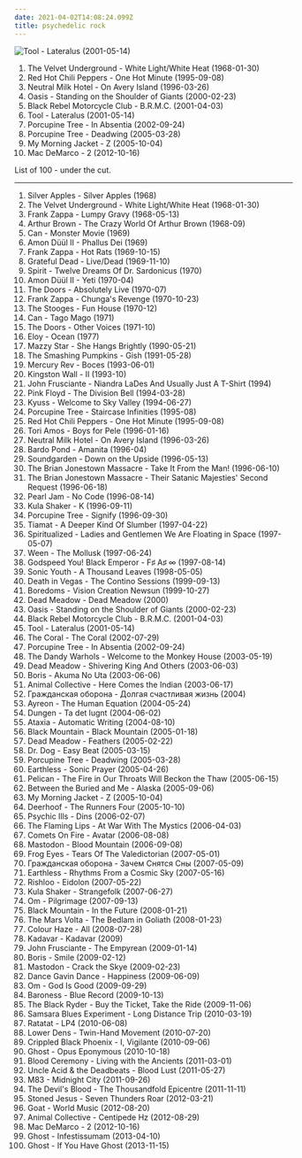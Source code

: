```yaml
---
date: 2021-04-02T14:08:24.099Z
title: psychedelic rock
---
```

![Tool - Lateralus (2001-05-14)](http://coverartarchive.org/release/a2e824b6-7b14-32ef-b990-482b53291f93/11473182115-500.jpg "Tool - Lateralus (2001-05-14)")
<ol class="albums">
<li data-cover="http://coverartarchive.org/release/cad3294a-3ea9-3e0e-a426-fe9862571e34/15465460977-500.jpg" data-tags="1968, proto-punk" role="button">The Velvet Underground - White Light/White Heat (1968-01-30)</li>
<li data-cover="https://img.discogs.com/loWhromO3IBMqsKdHrQB3Lx1auw=/fit-in/600x530/filters:strip_icc():format(jpeg):mode_rgb():quality(90)/discogs-images/R-2137981-1432430270-4442.jpeg.jpg" data-tags="alternative rock, rock, 90s" role="button">Red Hot Chili Peppers - One Hot Minute (1995-09-08)</li>
<li data-cover="http://coverartarchive.org/release/1d838ace-d401-332e-bdae-c2cb59e43f53/13095371185-500.jpg" data-tags="indie, indie rock, 1996, lo-fi" role="button">Neutral Milk Hotel - On Avery Island (1996-03-26)</li>
<li data-cover="https://via.placeholder.com/450" data-tags="britpop, rock" role="button">Oasis - Standing on the Shoulder of Giants (2000-02-23)</li>
<li data-cover="https://via.placeholder.com/450" data-tags="rock, 2001" role="button">Black Rebel Motorcycle Club - B.R.M.C. (2001-04-03)</li>
<li data-cover="http://coverartarchive.org/release/a2e824b6-7b14-32ef-b990-482b53291f93/11473182115-500.jpg" data-tags="progressive metal, progressive rock" role="button">Tool - Lateralus (2001-05-14)</li>
<li data-cover="http://coverartarchive.org/release/a90062eb-b2bb-3c39-9291-4684605a9313/19099262755-500.jpg" data-tags="progressive rock" role="button">Porcupine Tree - In Absentia (2002-09-24)</li>
<li data-cover="https://via.placeholder.com/450" data-tags="progressive rock" role="button">Porcupine Tree - Deadwing (2005-03-28)</li>
<li data-cover="https://via.placeholder.com/450" data-tags="2005, indie, indie rock" role="button">My Morning Jacket - Z (2005-10-04)</li>
<li data-cover="https://via.placeholder.com/450" data-tags="2012, indie pop, jangle pop" role="button">Mac DeMarco - 2 (2012-10-16)</li>
</ol>
List of 100 - under the cut.
<!-- more -->

_________________

<ol class="albums">
<li data-cover="http://coverartarchive.org/release/8c3f1775-22e0-405b-855b-4398af102339/6062929154-500.jpg" data-tags="electronic, 1968, experimental, psychedelic" role="button">
Silver Apples - Silver Apples (1968)
</li>
<li data-cover="http://coverartarchive.org/release/cad3294a-3ea9-3e0e-a426-fe9862571e34/15465460977-500.jpg" data-tags="1968, proto-punk" role="button">
The Velvet Underground - White Light/White Heat (1968-01-30)
</li>
<li data-cover="http://coverartarchive.org/release/614e8d0a-5631-47ef-80e9-788427d211a2/2955161518-500.jpg" data-tags="60s, avant-garde" role="button">
Frank Zappa - Lumpy Gravy (1968-05-13)
</li>
<li data-cover="http://coverartarchive.org/release/53aad782-ae9c-4134-9396-2399a3d4c8cc/17416862354-500.jpg" data-tags="psychedelic rock" role="button">
Arthur Brown - The Crazy World Of Arthur Brown (1968-09)
</li>
<li data-cover="http://coverartarchive.org/release/95355c6c-d22f-395d-8bc9-c40519a3ac29/9777993909-500.jpg" data-tags="krautrock, psychedelic rock" role="button">
Can - Monster Movie (1969)
</li>
<li data-cover="http://coverartarchive.org/release/cfa00fe2-acc2-3970-b2a8-fecc56c71182/18611640752-500.jpg" data-tags="krautrock, 1969, psychedelic rock" role="button">
Amon Düül II - Phallus Dei (1969)
</li>
<li data-cover="http://coverartarchive.org/release/bd527306-0dd8-4d99-93c4-4267ff649776/4430294983-500.jpg" data-tags="progressive rock, jazz fusion, fusion, jazz-rock, 1969" role="button">
Frank Zappa - Hot Rats (1969-10-15)
</li>
<li data-cover="https://img.discogs.com/RdnAbi_nlsZ5EDirFVvPEy2Dtms=/fit-in/289x289/filters:strip_icc():format(jpeg):mode_rgb():quality(90)/discogs-images/R-4554104-1368204652-2354.jpeg.jpg" data-tags="psychedelic rock" role="button">
Grateful Dead - Live/Dead (1969-11-10)
</li>
<li data-cover="http://coverartarchive.org/release/da7c0dd8-0aa3-393e-9886-690f13b20c42/23117655691-500.jpg" data-tags="psychedelic rock, 1970, classic rock" role="button">
Spirit - Twelve Dreams Of Dr. Sardonicus (1970)
</li>
<li data-cover="http://coverartarchive.org/release/9f2bf9e6-f6a7-408f-ba21-d45364a339ee/16111785966-500.jpg" data-tags="krautrock, psychedelic rock" role="button">
Amon Düül II - Yeti (1970-04)
</li>
<li data-cover="https://via.placeholder.com/450" data-tags="rock, classic rock, live" role="button">
The Doors - Absolutely Live (1970-07)
</li>
<li data-cover="http://coverartarchive.org/release/dfe8805a-1dfd-4bdc-9a81-666d8a0d9331/27697121276-500.jpg" data-tags="70s, psychedelic rock, rock, zappa" role="button">
Frank Zappa - Chunga's Revenge (1970-10-23)
</li>
<li data-cover="https://via.placeholder.com/450" data-tags="proto-punk, 1970, garage rock, 70s" role="button">
The Stooges - Fun House (1970-12)
</li>
<li data-cover="http://coverartarchive.org/release/c2d5e8d7-11e7-44db-bcb6-6c255a750c22/15593016402-500.jpg" data-tags="krautrock" role="button">
Can - Tago Mago (1971)
</li>
<li data-cover="https://via.placeholder.com/450" data-tags="1971, 70s" role="button">
The Doors - Other Voices (1971-10)
</li>
<li data-cover="http://coverartarchive.org/release/36db29e4-0464-47c4-a2c3-e6759b467340/22048183283-500.jpg" data-tags="progressive rock" role="button">
Eloy - Ocean (1977)
</li>
<li data-cover="http://coverartarchive.org/release/c74307be-1085-4026-97ab-60b676e367c5/1923128273-500.jpg" data-tags="female vocalists, 90s, dream pop" role="button">
Mazzy Star - She Hangs Brightly (1990-05-21)
</li>
<li data-cover="https://img.discogs.com/wuKGfBnlUDgGq5eJ4kf9VrAIJuk=/fit-in/600x527/filters:strip_icc():format(jpeg):mode_rgb():quality(90)/discogs-images/R-7236404-1602232435-5640.jpeg.jpg" data-tags="alternative rock, grunge, 90s" role="button">
The Smashing Pumpkins - Gish (1991-05-28)
</li>
<li data-cover="http://coverartarchive.org/release/ab9b8027-6ba6-4e70-8270-171b4288787e/16199489502-500.jpg" data-tags="1993, psychedelic rock" role="button">
Mercury Rev - Boces (1993-06-01)
</li>
<li data-cover="https://via.placeholder.com/450" data-tags="progressive rock, psychedelic rock" role="button">
Kingston Wall - II (1993-10)
</li>
<li data-cover="http://coverartarchive.org/release/a0515856-1670-3281-81d4-7a83527159dc/17216143881-500.jpg" data-tags="experimental, alternative rock" role="button">
John Frusciante - Niandra LaDes And Usually Just A T-Shirt (1994)
</li>
<li data-cover="http://coverartarchive.org/release/a1a86e05-c23f-4a40-b50a-14dd7da379f2/14630330088-500.jpg" data-tags="progressive rock" role="button">
Pink Floyd - The Division Bell (1994-03-28)
</li>
<li data-cover="http://coverartarchive.org/release/6205da21-55a9-457d-aa85-2f1262e25694/8267363147-500.jpg" data-tags="stoner rock" role="button">
Kyuss - Welcome to Sky Valley (1994-06-27)
</li>
<li data-cover="http://coverartarchive.org/release/ccd39d15-3625-4df2-bca9-684814cb9ae8/2325100968-500.jpg" data-tags="psychedelic rock" role="button">
Porcupine Tree - Staircase Infinities (1995-08)
</li>
<li data-cover="https://img.discogs.com/loWhromO3IBMqsKdHrQB3Lx1auw=/fit-in/600x530/filters:strip_icc():format(jpeg):mode_rgb():quality(90)/discogs-images/R-2137981-1432430270-4442.jpeg.jpg" data-tags="alternative rock, rock, 90s" role="button">
Red Hot Chili Peppers - One Hot Minute (1995-09-08)
</li>
<li data-cover="http://coverartarchive.org/release/4cd43e6e-df96-3546-8343-870035e5eaf6/21952897279-500.jpg" data-tags="alternative, piano, female vocalists, singer-songwriter, 90s, 1996" role="button">
Tori Amos - Boys for Pele (1996-01-16)
</li>
<li data-cover="http://coverartarchive.org/release/1d838ace-d401-332e-bdae-c2cb59e43f53/13095371185-500.jpg" data-tags="indie, indie rock, 1996, lo-fi" role="button">
Neutral Milk Hotel - On Avery Island (1996-03-26)
</li>
<li data-cover="https://via.placeholder.com/450" data-tags="psychedelic rock" role="button">
Bardo Pond - Amanita (1996-04)
</li>
<li data-cover="http://coverartarchive.org/release/3475c257-246f-36f4-88f4-196dbf7bbed1/10281836755-500.jpg" data-tags="grunge, alternative rock" role="button">
Soundgarden - Down on the Upside (1996-05-13)
</li>
<li data-cover="http://coverartarchive.org/release/d1b87ff8-0782-499a-bc42-4c504fc00c84/22540815036-500.jpg" data-tags="1996, rock" role="button">
The Brian Jonestown Massacre - Take It From the Man! (1996-06-10)
</li>
<li data-cover="http://coverartarchive.org/release/6e62175b-6b79-4954-b506-18027249bc62/18753438952-500.jpg" data-tags="1996, neo-psychedelia, psychedelic" role="button">
The Brian Jonestown Massacre - Their Satanic Majesties' Second Request (1996-06-18)
</li>
<li data-cover="http://coverartarchive.org/release/c8d42cff-a67c-4a29-9c31-e28ad8fcc32d/10611684247-500.jpg" data-tags="grunge, rock" role="button">
Pearl Jam - No Code (1996-08-14)
</li>
<li data-cover="https://img.discogs.com/tz4d5Vb1kdA8_o1J_023wIxo1lk=/fit-in/500x500/filters:strip_icc():format(jpeg):mode_rgb():quality(90)/discogs-images/R-4984292-1381345637-3685.jpeg.jpg" data-tags="britpop" role="button">
Kula Shaker - K (1996-09-11)
</li>
<li data-cover="http://coverartarchive.org/release/0990da86-916e-38d4-aa1c-7e2968703f97/22738717948-500.jpg" data-tags="progressive rock" role="button">
Porcupine Tree - Signify (1996-09-30)
</li>
<li data-cover="https://img.discogs.com/m9w1hg0pNvLZg3YtsLXTKV5vYlc=/fit-in/593x600/filters:strip_icc():format(jpeg):mode_rgb():quality(90)/discogs-images/R-2501730-1287489736.jpeg.jpg" data-tags="gothic metal" role="button">
Tiamat - A Deeper Kind Of Slumber (1997-04-22)
</li>
<li data-cover="http://coverartarchive.org/release/a74bf5c1-7a8d-302b-9fe0-de4cd596a3e7/19716414556-500.jpg" data-tags="1997, space rock" role="button">
Spiritualized - Ladies and Gentlemen We Are Floating in Space (1997-05-07)
</li>
<li data-cover="http://coverartarchive.org/release/8e13940f-65ba-30f5-834d-f3692d21688a/22395044342-500.jpg" data-tags="1997" role="button">
Ween - The Mollusk (1997-06-24)
</li>
<li data-cover="http://coverartarchive.org/release/771ae005-6f8b-4831-9350-c3a7fdcb2442/2324127707-500.jpg" data-tags="post-rock" role="button">
Godspeed You! Black Emperor - F♯ A♯ ∞ (1997-08-14)
</li>
<li data-cover="https://img.discogs.com/4PUtskN1JRbmzV5YN6HHoYpZGGg=/fit-in/600x587/filters:strip_icc():format(jpeg):mode_rgb():quality(90)/discogs-images/R-1514264-1494874952-3649.jpeg.jpg" data-tags="1998, experimental, alternative" role="button">
Sonic Youth - A Thousand Leaves (1998-05-05)
</li>
<li data-cover="https://img.discogs.com/ZhjDthc9OAIV3KO44bbHbEaDQxo=/fit-in/600x528/filters:strip_icc():format(jpeg):mode_rgb():quality(90)/discogs-images/R-12746128-1541167941-2195.jpeg.jpg" data-tags="electronic, 1999" role="button">
Death in Vegas - The Contino Sessions (1999-09-13)
</li>
<li data-cover="http://coverartarchive.org/release/413e60c9-6de0-4a1c-a1fb-e37655bfc1d2/7022558425-500.jpg" data-tags="psychedelic" role="button">
Boredoms - Vision Creation Newsun (1999-10-27)
</li>
<li data-cover="https://via.placeholder.com/450" data-tags="psychedelic, stoner rock" role="button">
Dead Meadow - Dead Meadow (2000)
</li>
<li data-cover="https://via.placeholder.com/450" data-tags="britpop, rock" role="button">
Oasis - Standing on the Shoulder of Giants (2000-02-23)
</li>
<li data-cover="https://via.placeholder.com/450" data-tags="rock, 2001" role="button">
Black Rebel Motorcycle Club - B.R.M.C. (2001-04-03)
</li>
<li data-cover="http://coverartarchive.org/release/a2e824b6-7b14-32ef-b990-482b53291f93/11473182115-500.jpg" data-tags="progressive metal, progressive rock" role="button">
Tool - Lateralus (2001-05-14)
</li>
<li data-cover="https://via.placeholder.com/450" data-tags="2002" role="button">
The Coral - The Coral (2002-07-29)
</li>
<li data-cover="http://coverartarchive.org/release/a90062eb-b2bb-3c39-9291-4684605a9313/19099262755-500.jpg" data-tags="progressive rock" role="button">
Porcupine Tree - In Absentia (2002-09-24)
</li>
<li data-cover="http://coverartarchive.org/release/3bec09fb-e6fd-47d9-8ddd-3da4ed2d343b/6596301976-500.jpg" data-tags="2003, indie" role="button">
The Dandy Warhols - Welcome to the Monkey House (2003-05-19)
</li>
<li data-cover="http://coverartarchive.org/release/f21cf3d9-457e-429d-98bf-747ebb0e8b4b/19362049030-500.jpg" data-tags="2003, psychedelic rock" role="button">
Dead Meadow - Shivering King And Others (2003-06-03)
</li>
<li data-cover="https://img.discogs.com/RMpJxLcyR40nJPIrd8aD5W96L44=/fit-in/597x600/filters:strip_icc():format(jpeg):mode_rgb():quality(90)/discogs-images/R-389992-1214775746.jpeg.jpg" data-tags="stoner rock" role="button">
Boris - Akuma No Uta (2003-06-06)
</li>
<li data-cover="http://coverartarchive.org/release/0afd8fd7-88b3-3711-ab11-82aa194efccc/26369390980-500.jpg" data-tags="experimental" role="button">
Animal Collective - Here Comes the Indian (2003-06-17)
</li>
<li data-cover="http://coverartarchive.org/release/2de1739d-85e4-4a0f-9b50-ef82a1cd2a8f/22312061141-500.jpg" data-tags="psychedelic rock, post-punk" role="button">
Гражданская оборона - Долгая счастливая жизнь (2004)
</li>
<li data-cover="http://coverartarchive.org/release/6643b9b7-ffcd-47a8-be9d-d5c93a4b19d7/16345711720-500.jpg" data-tags="progressive metal" role="button">
Ayreon - The Human Equation (2004-05-24)
</li>
<li data-cover="https://via.placeholder.com/450" data-tags="psychedelic rock" role="button">
Dungen - Ta det lugnt (2004-06-02)
</li>
<li data-cover="http://coverartarchive.org/release/887f53f8-4a26-4281-a659-019b07fe829e/3263073661-500.jpg" data-tags="experimental" role="button">
Ataxia - Automatic Writing (2004-08-10)
</li>
<li data-cover="http://coverartarchive.org/release/487fbe2e-7ff2-3981-8e13-30a2623c79b6/22277703224-500.jpg" data-tags="2005" role="button">
Black Mountain - Black Mountain (2005-01-18)
</li>
<li data-cover="https://via.placeholder.com/450" data-tags="psychedelic rock, psychedelic" role="button">
Dead Meadow - Feathers (2005-02-22)
</li>
<li data-cover="http://coverartarchive.org/release/a9f84dac-2552-482c-a23f-1ff872328b0e/17300509799-500.jpg" data-tags="indie pop, 00s" role="button">
Dr. Dog - Easy Beat (2005-03-15)
</li>
<li data-cover="https://via.placeholder.com/450" data-tags="progressive rock" role="button">
Porcupine Tree - Deadwing (2005-03-28)
</li>
<li data-cover="https://via.placeholder.com/450" data-tags="stoner rock, psychedelic" role="button">
Earthless - Sonic Prayer (2005-04-26)
</li>
<li data-cover="http://coverartarchive.org/release/65c232e4-cd6d-4354-a623-eab1b463d9b0/22635528848-500.jpg" data-tags="post-rock, instrumental, 2005, post-metal" role="button">
Pelican - The Fire in Our Throats Will Beckon the Thaw (2005-06-15)
</li>
<li data-cover="http://coverartarchive.org/release/470507f1-c04b-4401-b6db-33ef1ad2d0f7/27965748643-500.jpg" data-tags="progressive metal, metalcore" role="button">
Between the Buried and Me - Alaska (2005-09-06)
</li>
<li data-cover="https://via.placeholder.com/450" data-tags="2005, indie, indie rock" role="button">
My Morning Jacket - Z (2005-10-04)
</li>
<li data-cover="https://via.placeholder.com/450" data-tags="2005, indie rock" role="button">
Deerhoof - The Runners Four (2005-10-10)
</li>
<li data-cover="https://via.placeholder.com/450" data-tags="psychedelic, psychedelic rock" role="button">
Psychic Ills - Dins (2006-02-07)
</li>
<li data-cover="https://via.placeholder.com/450" data-tags="2006" role="button">
The Flaming Lips - At War With The Mystics (2006-04-03)
</li>
<li data-cover="https://via.placeholder.com/450" data-tags="psychedelic rock" role="button">
Comets On Fire - Avatar (2006-08-08)
</li>
<li data-cover="http://coverartarchive.org/release/8d683762-19ec-4f8f-8714-ab3cabe115fe/7006792441-500.jpg" data-tags="progressive metal, sludge metal" role="button">
Mastodon - Blood Mountain (2006-09-08)
</li>
<li data-cover="https://via.placeholder.com/450" data-tags="indie rock" role="button">
Frog Eyes - Tears Of The Valedictorian (2007-05-01)
</li>
<li data-cover="http://coverartarchive.org/release/ab760b03-7e38-4a93-ab45-96efa38c5f79/9899498354-500.jpg" data-tags="psychedelic, psychedelic rock" role="button">
Гражданская оборона - Зачем Снятся Сны (2007-05-09)
</li>
<li data-cover="https://via.placeholder.com/450" data-tags="stoner rock, psychedelic rock" role="button">
Earthless - Rhythms From a Cosmic Sky (2007-05-16)
</li>
<li data-cover="http://coverartarchive.org/release/c8553274-ae05-4031-8af1-12e6d4750b22/15299158990-500.jpg" data-tags="progressive rock" role="button">
Rishloo - Eidolon (2007-05-22)
</li>
<li data-cover="https://via.placeholder.com/450" data-tags="psychedelic rock" role="button">
Kula Shaker - Strangefolk (2007-06-27)
</li>
<li data-cover="http://coverartarchive.org/release/48479a6c-734a-4adc-ac78-cecfa94ca894/11089774828-500.jpg" data-tags="psychedelic, stoner metal" role="button">
Om - Pilgrimage (2007-09-13)
</li>
<li data-cover="https://via.placeholder.com/450" data-tags="psychedelic, 2008, rock" role="button">
Black Mountain - In the Future (2008-01-21)
</li>
<li data-cover="https://via.placeholder.com/450" data-tags="progressive rock" role="button">
The Mars Volta - The Bedlam in Goliath (2008-01-23)
</li>
<li data-cover="http://coverartarchive.org/release/31a09867-3cc7-490b-8461-be4fb69fc2b5/4549842690-500.jpg" data-tags="stoner rock, psychedelic rock, 2008" role="button">
Colour Haze - All (2008-07-28)
</li>
<li data-cover="http://coverartarchive.org/release/a2f109f1-45c8-4692-868f-b4f78d6489d2/8873295893-500.jpg" data-tags="psychedelic rock, 2012, stoner rock" role="button">
Kadavar - Kadavar (2009)
</li>
<li data-cover="https://via.placeholder.com/450" data-tags="experimental, 2009, rock, alternative, progressive" role="button">
John Frusciante - The Empyrean (2009-01-14)
</li>
<li data-cover="http://coverartarchive.org/release/fd02a8f2-140c-44be-9068-b3117a4f8cdc/2608390419-500.jpg" data-tags="experimental, stoner rock, psychedelic rock, 2008, noise rock" role="button">
Boris - Smile (2009-02-12)
</li>
<li data-cover="http://coverartarchive.org/release/23610e26-f231-41fa-a71b-2d97098ddeff/13333863755-500.jpg" data-tags="progressive metal, 2009" role="button">
Mastodon - Crack the Skye (2009-02-23)
</li>
<li data-cover="http://coverartarchive.org/release/91d33912-b3b3-4902-8c86-521d5311f503/15093112862-500.jpg" data-tags="experimental, post-hardcore" role="button">
Dance Gavin Dance - Happiness (2009-06-09)
</li>
<li data-cover="http://coverartarchive.org/release/4d62e8fb-5371-33b0-aac7-c5ab0d956329/11089715437-500.jpg" data-tags="2009" role="button">
Om - God Is Good (2009-09-29)
</li>
<li data-cover="http://coverartarchive.org/release/dec9614d-1255-4fae-b2b7-09d6267d6d5d/9561730108-500.jpg" data-tags="progressive metal, 2009, sludge, sludge metal" role="button">
Baroness - Blue Record (2009-10-13)
</li>
<li data-cover="https://via.placeholder.com/450" data-tags="psychedelic rock" role="button">
The Black Ryder - Buy the Ticket, Take the Ride (2009-11-06)
</li>
<li data-cover="https://via.placeholder.com/450" data-tags="2010, psychedelic rock" role="button">
Samsara Blues Experiment - Long Distance Trip (2010-03-19)
</li>
<li data-cover="http://coverartarchive.org/release/c0416132-129a-42bc-8b39-422147a3fcf3/8322594072-500.jpg" data-tags="electronic, 2010" role="button">
Ratatat - LP4 (2010-06-08)
</li>
<li data-cover="https://via.placeholder.com/450" data-tags="2010" role="button">
Lower Dens - Twin-Hand Movement (2010-07-20)
</li>
<li data-cover="http://coverartarchive.org/release/412a99fd-ad5a-4f80-a57f-9104a4ebd842/15296280476-500.jpg" data-tags="2010" role="button">
Crippled Black Phoenix - I, Vigilante (2010-09-06)
</li>
<li data-cover="http://coverartarchive.org/release/d92956b1-6fb3-4c9c-92d1-c3f96a216b62/9301653943-500.jpg" data-tags="heavy metal, 2010" role="button">
Ghost - Opus Eponymous (2010-10-18)
</li>
<li data-cover="http://coverartarchive.org/release/aaac81d9-4787-4b61-b490-ccabb96b2dfd/1658086967-500.jpg" data-tags="doom metal, 2011, psychedelic rock" role="button">
Blood Ceremony - Living with the Ancients (2011-03-01)
</li>
<li data-cover="https://via.placeholder.com/450" data-tags="2011" role="button">
Uncle Acid & the Deadbeats - Blood Lust (2011-05-27)
</li>
<li data-cover="http://coverartarchive.org/release/76c31985-cf0e-4d0e-beea-293e3caf8606/3789470676-500.jpg" data-tags="electronic, shoegaze" role="button">
M83 - Midnight City (2011-09-26)
</li>
<li data-cover="https://via.placeholder.com/450" data-tags="psychedelic rock, 2011, hard rock" role="button">
The Devil's Blood - The Thousandfold Epicentre (2011-11-11)
</li>
<li data-cover="http://coverartarchive.org/release/d9ee51cc-b309-4dbf-92f1-bfcbff8fd366/8172443737-500.jpg" data-tags="stoner rock" role="button">
Stoned Jesus - Seven Thunders Roar (2012-03-21)
</li>
<li data-cover="https://via.placeholder.com/450" data-tags="2012, psychedelic rock" role="button">
Goat - World Music (2012-08-20)
</li>
<li data-cover="https://via.placeholder.com/450" data-tags="2012" role="button">
Animal Collective - Centipede Hz (2012-08-29)
</li>
<li data-cover="https://via.placeholder.com/450" data-tags="2012, indie pop, jangle pop" role="button">
Mac DeMarco - 2 (2012-10-16)
</li>
<li data-cover="http://coverartarchive.org/release/3f7ed87a-461a-491c-b437-88c2a4b81f4e/4665148054-500.jpg" data-tags="2013, heavy metal" role="button">
Ghost - Infestissumam (2013-04-10)
</li>
<li data-cover="http://coverartarchive.org/release/f6e54013-883e-4340-bccc-dc437dfafe1f/5689096594-500.jpg" data-tags="heavy metal, hard rock, 2013, doom metal, psychedelic rock" role="button">
Ghost - If You Have Ghost (2013-11-15)
</li>
</ol>